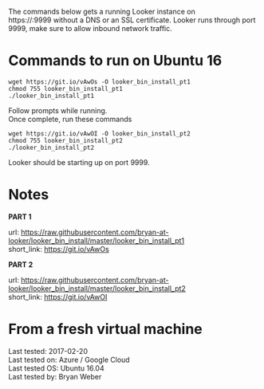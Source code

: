 The commands below gets a running Looker instance on https://<your host or static ip>:9999 without a DNS or an SSL certificate. Looker runs through port 9999, make sure to allow inbound network traffic.

# Commands to run on Ubuntu 16
```
wget https://git.io/vAwOs -O looker_bin_install_pt1
chmod 755 looker_bin_install_pt1
./looker_bin_install_pt1
```
Follow prompts while running.<br/>
Once complete, run these commands
```
wget https://git.io/vAwOI -O looker_bin_install_pt2
chmod 755 looker_bin_install_pt2
./looker_bin_install_pt2
```
Looker should be starting up on port 9999.

# Notes

**PART 1**

url: https://raw.githubusercontent.com/bryan-at-looker/looker_bin_install/master/looker_bin_install_pt1 <br/>
short_link: https://git.io/vAwOs

**PART 2**

url: https://raw.githubusercontent.com/bryan-at-looker/looker_bin_install/master/looker_bin_install_pt2 <br/>
short_link: https://git.io/vAwOI

# From a fresh virtual machine

Last tested: 2017-02-20<br/>
Last tested on: Azure / Google Cloud<br/>
Last tested OS: Ubuntu 16.04<br/>
Last tested by: Bryan Weber<br/>
